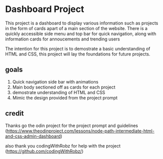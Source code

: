# Dashboard Project

This project is a dashboard to display various information such as projects in the form of cards apart of a main section of the website. There is a quickly accessible side menu and top bar for quick navigation, along with information cards for annoucements and trending users

The intention for this project is to demostrate a basic understanding of HTML and CSS, this project will lay the foundations for future projects.


## goals

1. Quick navigation side bar with animations
2. Main body sectioned off as cards for each project
3. demostrate understanding of HTML and CSS
3. Mimic the design provided from the project prompt

## credit
Thanks go the odin project for the project prompt and guidelines (https://www.theodinproject.com/lessons/node-path-intermediate-html-and-css-admin-dashboard)

also thank you codingWithRobz for help with the project (https://github.com/codingWithRobz/)